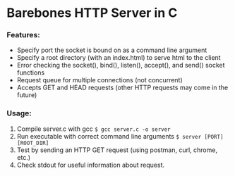 # Barebones HTTP Server in C
### Features:
- Specify port the socket is bound on as a command line argument
- Specify a root directory (with an index.html) to serve html to the client
- Error checking the socket(), bind(), listen(), accept(), and send() socket functions
- Request queue for multiple connections (not concurrent)
- Accepts GET and HEAD requests (other HTTP requests may come in the future)

### Usage:
1. Compile server.c with gcc ```$ gcc server.c -o server ```
2. Run executable with correct command line arguments ```$ server [PORT] [ROOT_DIR] ```
3. Test by sending an HTTP GET request (using postman, curl, chrome, etc.)
4. Check stdout for useful information about request. 
